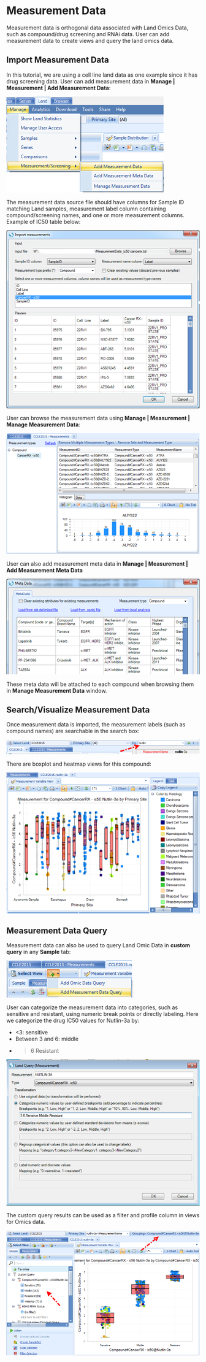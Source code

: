 # Measurement Data

Measurement data is orthogonal data associated with Land Omics Data, such as compound/drug screening and RNAi data.
User can add measurement data to create views and query the land omics data.

## Import Measurement Data

In this tutorial, we are using a cell line land data as one example since it has drug screening data.
User can add measurement data in **Manage | Measurement | Add Measurement Data**:

![NewImage79_png](images/201510-79.png)

The measurement data source file should have columns for Sample ID matching Land samples, measurement label column containing compound/screening names, and one or more measurement columns. Example of IC50 table below:

![NewImage80_png](images/201510-80.png)

User can browse the measurement data using **Manage | Measurement | Manage Measurement Data**:

![NewImage81_png](images/201510-81.png)

User can also add measurement meta data in **Manage | Measurement | Add Measurement Meta Data**

![NewImage82_png](images/201510-82.png)

These meta data will be attached to each compound when browsing them in **Manage Measurement Data** window.

## Search/Visualize Measurement Data

Once measurement data is imported, the measurement labels (such as compound names) are searchable in the search box:

![NewImage83_png](images/201510-83.png)

There are boxplot and heatmap views for this compound:

![NewImage84_png](images/201510-84.png)

## Measurement Data Query

Measurement data can also be used to query Land Omic Data in **custom query** in any **Sample** tab:

![NewImage85_png](images/201510-85.png)

User can categorize the measurement data into categories, such as sensitive and resistant, using numeric break points or directly labeling. Here we categorize the drug IC50 values for Nutlin-3a by:

*   <3: sensitive
*   Between 3 and 6: middle
*   >6 Resistant

![image76_png](images/image76.png)

The custom query results can be used as a filter and profile column in views for Omics data.

![NewImage86_png](images/201510-86.png)
